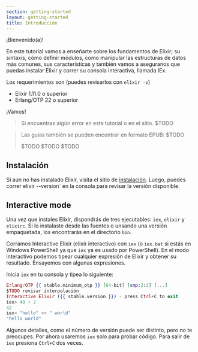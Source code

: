 ```yaml
---
section: getting-started
layout: getting-started
title: Introducción
---
```


¡Bienvenido(a)!

En este tutorial vamos a enseñarte sobre los fundamentos de Elixir; su sintaxis, cómo definir módulos, como manipular las estructuras de datos más comunes, sus características y también vamos a aseguranos que puedas instalar Elixir y correr su consola interactiva, llamada IEx.

Los requerimientos son (puedes revisarlos con `elixir -v`)

  * Elixir 1.11.0 o superior
  * Erlang/OTP 22 o superior

¡Vamos!

> Si encuentras algún error en este tutorial o en el sitio. $TODO

> Las guías también se pueden encontrar en formato EPUB: $TODO
>
> $TODO
> $TODO
> $TODO

## Instalación

Si aún no has instalado Elixir, visita el sitio de [instalación]($TODO). Luego, puedes correr elixir --version` en la consola para revisar la versión disponible.

## Interactive mode

Una vez que instales Elixir, dispondrás de tres ejecutables: `iex`, `elixir` y `elixirc`. Si lo instalaste desde las fuentes o unsando una versión empaquetada, los encontrarás en el directorio `bin`.

Corramos Interactive Elixir (elixir interactivo) con `iex` (o `iex.bat` si estás en Windows PowerShell ya que `iex` ya es usado por PowerShell). En el modo interactivo podemos tipear cualquier expresión de Elixir y obtener su resultado. Ensayemos con algunas expresiones.

Inicia `iex` en tu consola y tipea lo siguiente:

```elixir
Erlang/OTP {{ stable.minimum_otp }} [64-bit] [smp:2:2] [...]
$TODO revisar interpolación
Interactive Elixir ({{ stable.version }}) - press Ctrl+C to exit
iex> 40 + 2
42
iex> "hello" <> " world"
"hello world"
```

Algunos detalles, como el número de versión puede ser distinto, pero no te preocupes. Por ahora usaremos `iex` solo para probar código. Para salir de `iex` presiona `Ctrl+C` dos veces.

